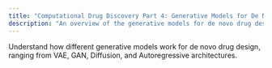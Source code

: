 ```yaml
---
title: "Computational Drug Discovery Part 4: Generative Models for De Novo Drug Design (Miniseries)"
description: "An overview of the generative models for de novo drug design."
---
```


Understand how different generative models work for de novo drug design, ranging from VAE, GAN, Diffusion, and Autoregressive architectures.
